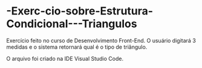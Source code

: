 # -Exerc-cio-sobre-Estrutura-Condicional---Triangulos
Exercício feito no curso de Desenvolvimento Front-End. O usuário digitará 3 medidas e o sistema retornará qual é o tipo de triângulo.

O arquivo foi criado na IDE Visual Studio Code. 
